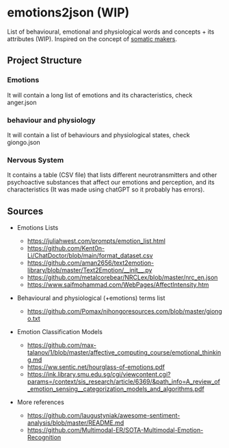 # emotions2json (WIP)

List of behavioural, emotional and physiological words and concepts + its attributes (WIP). Inspired on the concept of [somatic makers](https://en.wikipedia.org/wiki/Somatic_marker_hypothesis).

## Project Structure

### Emotions

It will contain a long list of emotions and its characteristics, check anger.json


### behaviour and physiology

It will contain a list of behaviours and physiological states, check giongo.json

### Nervous System

It contains a table (CSV file) that lists different neurotransmitters and other psychoactive substances that affect our emotions and perception, and its characteristics (It was made using chatGPT so it probably has errors).

## Sources

- Emotions Lists
    - https://juliahwest.com/prompts/emotion_list.html 
    - https://github.com/Kent0n-Li/ChatDoctor/blob/main/format_dataset.csv 
    - https://github.com/aman2656/text2emotion-library/blob/master/Text2Emotion/__init__.py 
    - https://github.com/metalcorebear/NRCLex/blob/master/nrc_en.json 
    - https://www.saifmohammad.com/WebPages/AffectIntensity.htm 

- Behavioural and physiological (+emotions) terms list
    - https://github.com/Pomax/nihongoresources.com/blob/master/giongo.txt 

- Emotion Classification Models
    - https://github.com/max-talanov/1/blob/master/affective_computing_course/emotional_thinking.md 
    - https://ww.sentic.net/hourglass-of-emotions.pdf 
    - https://ink.library.smu.edu.sg/cgi/viewcontent.cgi?params=/context/sis_research/article/6369/&path_info=A_review_of_emotion_sensing__categorization_models_and_algorithms.pdf 

- More references
    - https://github.com/laugustyniak/awesome-sentiment-analysis/blob/master/README.md 
    - https://github.com/Multimodal-ER/SOTA-Multimodal-Emotion-Recognition 
